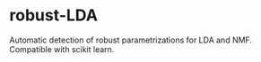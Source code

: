 # robust-LDA
Automatic detection of robust parametrizations for LDA and NMF. Compatible with scikit learn.
